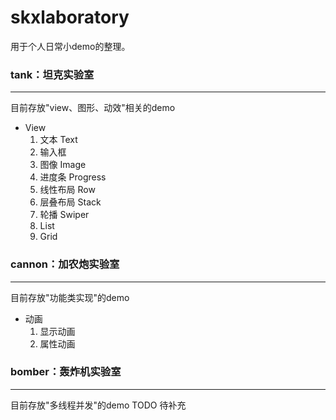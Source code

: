 # skxlaboratory

用于个人日常小demo的整理。

###  tank：坦克实验室
___

目前存放"view、图形、动效"相关的demo
+ View
  1. 文本 Text
  2. 输入框 
  3. 图像 Image
  4. 进度条 Progress
  5. 线性布局 Row
  6. 层叠布局 Stack
  7. 轮播 Swiper
  8. List
  9. Grid

### cannon：加农炮实验室
_________

目前存放"功能类实现"的demo
+ 动画
  1. 显示动画
  2. 属性动画


### bomber：轰炸机实验室
___

目前存放"多线程并发"的demo
TODO 待补充

